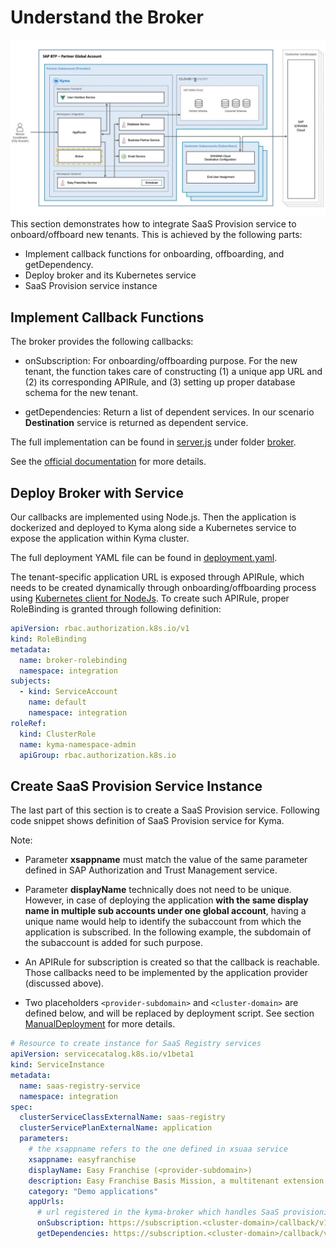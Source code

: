 # Understand the Broker

![](../../images/kyma-diagrams-focus-components/Slide4.jpeg)
This section demonstrates how to integrate SaaS Provision service to onboard/offboard new tenants. This is achieved by the following parts:

- Implement callback functions for onboarding, offboarding, and getDependency.
- Deploy broker and its Kubernetes service
- SaaS Provision service instance

## Implement Callback Functions

The broker provides the following callbacks:

- onSubscription: For onboarding/offboarding purpose. For the new tenant, the function takes care of constructing (1) a unique app URL and (2) its corresponding APIRule, and (3) setting up proper database schema for the new tenant.

- getDependencies: Return a list of dependent services. In our scenario **Destination** service is returned as dependent service.

The full implementation can be found in [server.js](../../../code/broker/server.js) under folder [broker](../../../code/broker).

See the [official documentation](https://help.sap.com/viewer/65de2977205c403bbc107264b8eccf4b/Cloud/en-US/3971151ba22e4faa9b245943feecea54.html) for more details.

## Deploy Broker with Service

Our callbacks are implemented using Node.js. Then the application is dockerized and deployed to Kyma along side a Kubernetes service to expose the application within Kyma cluster.

The full deployment YAML file can be found in [deployment.yaml](../../../code/broker/k8s/deployment.yaml).

The tenant-specific application URL is exposed through APIRule, which needs to be created dynamically through onboarding/offboarding process using [Kubernetes client for NodeJs](https://github.com/kubernetes-client/javascript). To create such APIRule, proper RoleBinding is granted through following definition:

```yaml
apiVersion: rbac.authorization.k8s.io/v1
kind: RoleBinding
metadata:
  name: broker-rolebinding
  namespace: integration
subjects:
  - kind: ServiceAccount
    name: default
    namespace: integration
roleRef:
  kind: ClusterRole
  name: kyma-namespace-admin
  apiGroup: rbac.authorization.k8s.io

```

## Create SaaS Provision Service Instance

The last part of this section is to create a SaaS Provision service. Following code snippet shows definition of SaaS Provision service for Kyma.

Note:

- Parameter **xsappname** must match the value of the same parameter defined in SAP Authorization and Trust Management service.

- Parameter **displayName** technically does not need to be unique. However, in case of deploying the application **with the same display name in multiple sub accounts under one global account**, having a unique name would help to identify the subaccount from which the application is subscribed. In the following example, the subdomain of the subaccount is added for such purpose.

- An APIRule for subscription is created so that the callback is reachable. Those callbacks need to be implemented by the application provider (discussed above).

- Two placeholders `<provider-subdomain>` and `<cluster-domain>` are defined below, and will be replaced by deployment script. See section [ManualDeployment](../../deploy/manual-deployment/README.md) for more details.

```yaml
# Resource to create instance for SaaS Registry services
apiVersion: servicecatalog.k8s.io/v1beta1
kind: ServiceInstance
metadata:
  name: saas-registry-service
  namespace: integration
spec:
  clusterServiceClassExternalName: saas-registry
  clusterServicePlanExternalName: application
  parameters:
    # the xsappname refers to the one defined in xsuaa service
    xsappname: easyfranchise
    displayName: Easy Franchise (<provider-subdomain>)
    description: Easy Franchise Basis Mission, a multitenant extension application based on SAP BTP,Kyma runtime
    category: "Demo applications"
    appUrls:
      # url registered in the kyma-broker which handles SaaS provisioning (subscription/deletion of saas instances)
      onSubscription: https://subscription.<cluster-domain>/callback/v1.0/tenants/{tenantId}
      getDependencies: https://subscription.<cluster-domain>/callback/v1.0/dependencies

```
